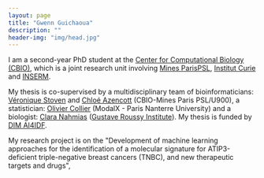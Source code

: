 ```yaml
---
layout: page
title: "Gwenn Guichaoua"
description: ""
header-img: "img/head.jpg"
---
```


I am a second-year PhD student at the  [Center for Computational Biology (CBIO)](https://cbio.mines-paristech.fr), which is a joint research unit involving [Mines ParisPSL](https://www.minesparis.psl.eu/), [Institut Curie](https://curie.fr/) and [INSERM](https://www.inserm.fr/).

My thesis is co-supervised by a multidisciplinary team of bioinformaticians: [Véronique Stoven](https://institut-curie.org/personne/veronique-stoven) and [Chloé Azencott](https://cazencott.info/) (CBIO-Mines Paris PSL/U900), a statistician: [Olivier Collier](https://sites.google.com/view/olivier-collier) (ModalX - Paris Nanterre University) and a biologist: [Clara Nahmias](https://fr.linkedin.com/in/clara-nahmias-a78b6468) ([Gustave Roussy Institute](https://www.gustaveroussy.fr/)). 
My thesis is funded by [DIM AI4IDF](https://ai4idf.fr/).

My research project is on the "Development of machine learning approaches for the identification of a molecular signature for ATIP3-deficient triple-negative breast cancers (TNBC), and new therapeutic targets and drugs", 